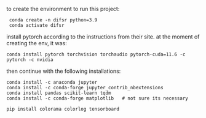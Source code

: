 to create the environment to run this project: 
```
 conda create -n difsr python=3.9
 conda activate difsr
```
install pytorch according to the instructions from their site. at the moment of creating the env, it was:
```
conda install pytorch torchvision torchaudio pytorch-cuda=11.6 -c pytorch -c nvidia
```
then continue with the following installations:
```
conda install -c anaconda jupyter
conda install -c conda-forge jupyter_contrib_nbextensions
conda install pandas scikit-learn tqdm
conda install -c conda-forge matplotlib   # not sure its necessary

pip install colorama colorlog tensorboard
```
